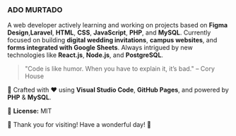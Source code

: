 ### ADO MURTADO

A web developer actively learning and working on projects based on **Figma Design**,**Laravel**, **HTML**, **CSS**, **JavaScript**, **PHP**, and **MySQL**. Currently focused on building **digital wedding invitations**, **campus websites**, and **forms integrated with Google Sheets**. Always intrigued by new technologies like **React.js**, **Node.js**, and **PostgreSQL**.

> "Code is like humor. When you have to explain it, it’s bad." – Cory House

🚀 Crafted with ❤️ using **Visual Studio Code**, **GitHub Pages**, and powered by **PHP** & **MySQL**.

📄 **License:** MIT

🎉 Thank you for visiting! Have a wonderful day! 🌟
